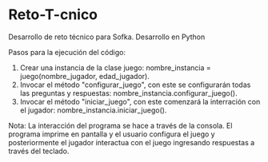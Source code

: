 # Reto-T-cnico
Desarrollo de reto técnico para Sofka. Desarrollo en Python

Pasos para la ejecución del código:

1. Crear una instancia de la clase juego: nombre_instancia = juego(nombre_jugador, edad_jugador).
2. Invocar el método "configurar_juego", con este se configurarán todas las preguntas y respuestas: nombre_instancia.configurar_juego().
3. Invocar el método "iniciar_juego", con este comenzará la interración con el jugador: nombre_instancia.iniciar_juego().

Nota: La interacción del programa se hace a través de la consola. El programa imprime en pantalla y el usuario configura el juego y posteriormente el jugador interactua con el juego ingresando respuestas a través del teclado.


